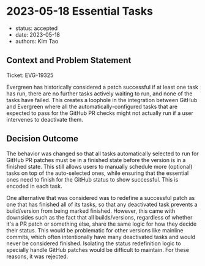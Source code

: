 # 2023-05-18 Essential Tasks

* status: accepted
* date: 2023-05-18
* authors: Kim Tao

## Context and Problem Statement

Ticket: EVG-19325

Evergreen has historically considered a patch successful if at least one task has run, there are no further tasks
actively waiting to run, and none of the tasks have failed. This creates a loophole in the integration between GitHub
and Evergreen where all the automatically-configured tasks that are expected to pass for the GitHub PR checks might not
actually run if a user intervenes to deactivate them.

## Decision Outcome
The behavior was changed so that all tasks automatically selected to run for GitHub PR patches must be in a finished
state before the version is in a finished state. This still allows users to manually schedule more (optional) tasks on
top of the auto-selected ones, while ensuring that the essential ones need to finish for the GitHub status to show
successful. This is encoded in each task.

One alternative that was considered was to redefine a successful patch as one that has finished all of its tasks, so
that any deactivated task prevents a build/version from being marked finished. However, this came with downsides such as
the fact that all builds/versions, regardless of whether it's a PR patch or something else, share the same logic for how
they decide their status. This would be problematic for other versions like mainline commits, which often intentionally
have many deactivated tasks and would never be considered finished. Isolating the status redefinition logic to specially
handle GitHub patches would be difficult to maintain. For these reasons, it was rejected.
